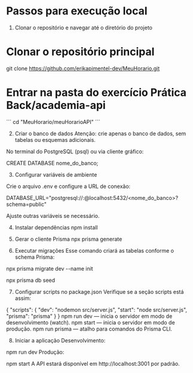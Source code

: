 # Passos para execução local

1. Clonar o repositório e navegar até o diretório do projeto

# Clonar o repositório principal

git clone https://github.com/erikapimentel-dev/MeuHorario.git

# Entrar na pasta do exercício Prática Back/academia-api

´´´
cd "MeuHorario/meuHorarioAPI"
´´´

2. Criar o banco de dados
   Atenção: crie apenas o banco de dados, sem tabelas ou esquemas adicionais.

No terminal do PostgreSQL (psql) ou via cliente gráfico:

CREATE DATABASE nome_do_banco;

3. Configurar variáveis de ambiente

Crie o arquivo .env e configure a URL de conexão:

DATABASE_URL="postgresql://<usuario>:<senha>@localhost:5432/<nome_do_banco>?schema=public"

Ajuste outras variáveis se necessário.

4. Instalar dependências
   npm install

5. Gerar o cliente Prisma
   npx prisma generate

6. Executar migrações
   Esse comando criará as tabelas conforme o schema Prisma:

npx prisma migrate dev --name init

npx prisma db seed

7. Configurar scripts no package.json
   Verifique se a seção scripts está assim:

{
"scripts": {
"dev": "nodemon src/server.js",
"start": "node src/server.js",
"prisma": "prisma"
}
}
npm run dev — inicia o servidor em modo de desenvolvimento (watch).
npm start — inicia o servidor em modo de produção.
npm run prisma — atalho para comandos do Prisma CLI.

8. Iniciar a aplicação
   Desenvolvimento:

npm run dev
Produção:

npm start
A API estará disponível em http://localhost:3001 por padrão.

